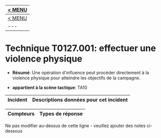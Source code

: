 |[< MENU](../README.md)|
|---|
|[< MENU](../../README.md)|
|---|
# Technique T0127.001: effectuer une violence physique

* **Résumé**: Une opération d'influence peut procéder directement à la violence physique pour atteindre les objectifs de la campagne.

* **appartient à la scène tactique**: TA10


|Incident |Descriptions données pour cet incident |
|-------- |-------------------- |



|Compteurs |Types de réponse |
|-------- |-------------- |


Ne pas modifier au-dessus de cette ligne - veuillez ajouter des notes ci-dessous